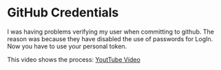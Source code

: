 # GitHub Credentials
I was having problems verifying my user when committing to github.
The reason was because they have disabled the use of passwords for LogIn. Now you have to use your personal token.

This video shows the process: [YoutTube Video](https://www.youtube.com/watch?v=ytSoabxSQ6E&ab_channel=CodeWithArjun)

